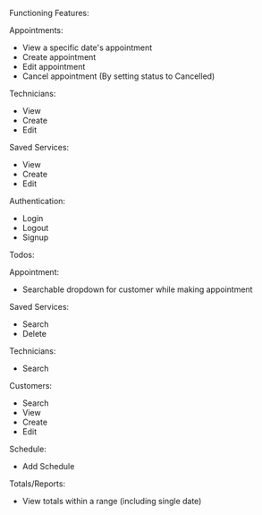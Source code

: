 Functioning Features:

Appointments:
+ View a specific date's appointment
+ Create appointment
+ Edit appointment
+ Cancel appointment (By setting status to Cancelled)

Technicians:
+ View 
+ Create
+ Edit

Saved Services:
+ View
+ Create
+ Edit

Authentication:
+ Login
+ Logout
+ Signup

Todos:

Appointment:
+ Searchable dropdown for customer while making appointment

Saved Services:
+ Search
+ Delete

Technicians:
+ Search

Customers:
+ Search
+ View
+ Create
+ Edit 

Schedule:
+ Add Schedule 

Totals/Reports:
+ View totals within a range (including single date)

